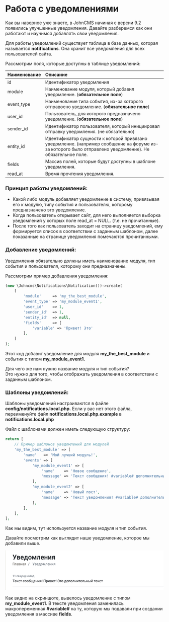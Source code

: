 # Работа с уведомлениями

Как вы наверное уже знаете, в JohnCMS начиная с версии 9.2 появились улучшенные уведомления. Давайте разберемся как они работают и научимся добавлять свои уведомления.

Для работы уведомлений существует таблица в базе данных, которая называется **notifications**. Она хранит все уведомления для всех пользователей сайта.

Рассмотрим поля, которые доступны в таблице уведомлений:

| Наименование | Описание |
| :--- | :--- |
| id | Идентификатор уведомления |
| module | Наименование модуля, который добавил уведомление. \(**обязательное поле**\) |
| event\_type | Наименование типа события, из-за которого отправоено уведомление. \(**обязательное поле**\) |
| user\_id | Пользователь, для которого предназначено уведомление. \(**обязательное поле**\) |
| sender\_id | Идентификатор пользователя, который инициировал отправку уведомления. \(не обязательно\) |
| entity\_id | Идентификатор сущности к которой привязано уведомление. \(например сообщение на форуме из-за которого было отправлено уведомление\). Не обязательное поле. |
| fields | Массив полей, которые будут доступны в шаблоне уведомления. |
| read\_at | Время прочтения уведомления. |

### Принцип работы уведомлений:

* Какой либо модуль добавляет уведомление в систему, привязывая его к модулю, типу события и пользователю, которому предназначено это уведомление.
* Когда пользователь открывает сайт, для него выполняется выборка уведомлений у которых поле read\_at = NULL. \(т.е. не прочитанные\).
* После того как пользователь заходит на страницу уведомлений, ему формируется список в соответствии с заданным шаблоном, далее показанные на странице уведомления помечаются прочитанными.

### Добавление уведомлений:

Уведомления обязательно должны иметь наименование модуля, тип события и пользователя, которому они предназначены.

Рассмотрим пример добавления уведомления:

```php
(new \Johncms\Notifications\Notification())->create(
    [
        'module'     => 'my_the_best_module',
        'event_type' => 'my_module_event1',
        'user_id'    => 1,
        'sender_id'  => 1,
        'entity_id'  => null,
        'fields'     => [
            'variable' => 'Привет! Это'
        ],
    ]
);
```

Этот код добавит уведомление для модуля **my\_the\_best\_module** и события с типом **my\_module\_event1.**

Для чего же нам нужно название модуля и тип события?  
Это нужно для того, чтобы отображать уведомления в соответствии с заданным шаблоном.

### Шаблоны уведомлений:

Шаблоны уведомлений настраиваются в файле **config/notifications.local.php.** Если у вас нет этого файла, переименуйте файл **notifications.local.php.example** в **notifications.local.php**

Файл с шаблонами должен иметь следующую структуру:

```php
return [
    // Пример шаблонов уведомлений для модулей
    'my_the_best_module' => [
        'name'   => 'Мой лучший модуль!',
        'events' => [
            'my_module_event1' => [
                'name'    => 'Новое сообщение',
                'message' => 'Текст сообщения! #variable# дополнительный текст',
            ],
            'my_module_event2' => [
                'name'    => 'Новый пост',
                'message' => 'Текст уведомления! #variable# дополнительный текст',
            ],
        ],
    ],
];
```

Как мы видим, тут используется название модуля и тип события.

Давайте посмотрим как выглядит наше уведомление, которое мы добавили выше.

![&#x41F;&#x440;&#x438;&#x43C;&#x435;&#x440; &#x43E;&#x442;&#x43E;&#x431;&#x440;&#x430;&#x436;&#x435;&#x43D;&#x438;&#x44F; &#x443;&#x432;&#x435;&#x434;&#x43E;&#x43C;&#x43B;&#x435;&#x43D;&#x438;&#x44F;](../.gitbook/assets/image%20%287%29.png)

Как видно на скриншоте, вывелось уведомление с типом **my\_module\_event1**. В тексте уведомления заменилась макропеременная **\#variable\#** на ту, которую мы подавали при создании уведомления в массиве **fields**.


